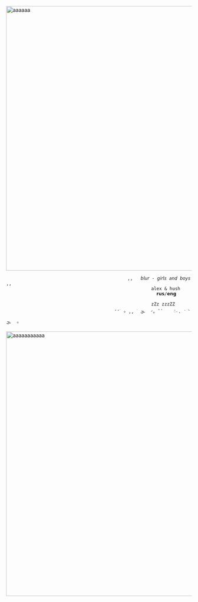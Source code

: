 <img width="3056" height="718" alt="аааааа" src="https://github.com/user-attachments/assets/97397462-f200-4872-bde6-4adc4c30c173" />


                                                  ,,   𝘣𝘭𝘶𝘳 - 𝘨𝘪𝘳𝘭𝘴 𝘢𝘯𝘥 𝘣𝘰𝘺𝘴   ,,
                                                           alex & hush
                                                             𝗿𝘂𝘀/𝗲𝗻𝗴 
                                                          
                                                           zZz zzzZZ
                                             ٬٬ ࣪ ✧ ,,  ࣪ 🌫️  ◜｡ ࣪``    𓍱۰. ݁  ֙་  🌫️  ✧







<img width="3056" height="718" alt="ааааааааааа" src="https://github.com/user-attachments/assets/f9c33bdf-fc8d-4e23-a072-eebef9ce5f51" />
